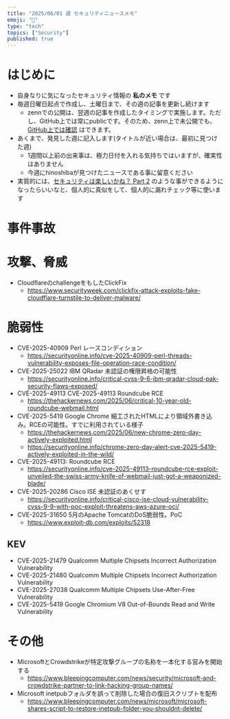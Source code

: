 ```yaml
---
title: "2025/06/01 週 セキュリティニュースメモ"
emoji: "🔖"
type: "tech"
topics: ["Security"]
published: true
---
```


# はじめに
* 自身なりに気になったセキュリティ情報の **私のメモ** です
* 毎週日曜日起点で作成し、土曜日まで、その週の記事を更新し続けます
    * zennでの公開は、翌週の記事を作成したタイミングで実施します。ただし、GitHub上では常にpublicです。そのため、zenn上で未公開でも、[GitHub上では確認](https://github.com/hinoshiba/zenn.dev/tree/main/articles) はできます。
* あくまで、発見した週に記入します(タイトルが近い場合は、最初に見つけた週)
    * 1週間以上前の出来事は、極力日付を入れる気持ちではいますが、確実性はありません
    * 今週にhinoshibaが見つけたニュースである事に留意ください
* 実質的には、[セキュリティは楽しいかね？ Part 2](https://negi.hatenablog.com/) のような事ができるようになったらいいなと、個人的に真似をして、個人的に漏れチェック等に使います

# 事件事故


# 攻撃、脅威

* CloudflareのchallengeをもしたClickFix
    * https://www.securityweek.com/clickfix-attack-exploits-fake-cloudflare-turnstile-to-deliver-malware/


# 脆弱性

* CVE-2025-40909 Perl レースコンディション
    * https://securityonline.info/cve-2025-40909-perl-threads-vulnerability-exposes-file-operation-race-condition/
* CVE-2025-25022 IBM QRadar 未認証の権限昇格の可能性
    * https://securityonline.info/critical-cvss-9-6-ibm-qradar-cloud-pak-security-flaws-exposed/
* CVE-2025-49113 CVE-2025-49113 Roundcube RCE
    * https://thehackernews.com/2025/06/critical-10-year-old-roundcube-webmail.html
* CVE-2025-5419 Google Chrome 細工されたHTMLにより領域外書き込み。RCEの可能性。すでに利用されている様子
    * https://thehackernews.com/2025/06/new-chrome-zero-day-actively-exploited.html
    * https://securityonline.info/chrome-zero-day-alert-cve-2025-5419-actively-exploited-in-the-wild/
* CVE-2025-49113: Roundcube RCE
    * https://securityonline.info/cve-2025-49113-roundcube-rce-exploit-unveiled-the-swiss-army-knife-of-webmail-just-got-a-weaponized-blade/
* CVE-2025-20286 Cisco ISE 未認証のあくせす
    * https://securityonline.info/critical-cisco-ise-cloud-vulnerability-cvss-9-9-with-poc-exploit-threatens-aws-azure-oci/
* CVE-2025-31650 5月のApache TomcatのDoS脆弱性。PoC
    * https://www.exploit-db.com/exploits/52318

## KEV
* CVE-2025-21479 Qualcomm Multiple Chipsets Incorrect Authorization Vulnerability
* CVE-2025-21480 Qualcomm Multiple Chipsets Incorrect Authorization Vulnerability
* CVE-2025-27038 Qualcomm Multiple Chipsets Use-After-Free Vulnerability
* CVE-2025-5419 Google Chromium V8 Out-of-Bounds Read and Write Vulnerability 

# その他

* MicrosoftとCrowdstrikeが特定攻撃グループの名称を一本化する営みを開始する
    * https://www.bleepingcomputer.com/news/security/microsoft-and-crowdstrike-partner-to-link-hacking-group-names/
* Microsoft inetpubフォルダを誤って削除した場合の復旧スクリプトを配布
    * https://www.bleepingcomputer.com/news/microsoft/microsoft-shares-script-to-restore-inetpub-folder-you-shouldnt-delete/
